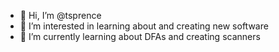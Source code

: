 - 👋 Hi, I’m @tsprence
- 👀 I’m interested in learning about and creating new software
- 🌱 I’m currently learning about DFAs and creating scanners

<!---
tsprence/tsprence is a ✨ special ✨ repository because its `README.md` (this file) appears on your GitHub profile.
You can click the Preview link to take a look at your changes.
--->
